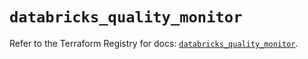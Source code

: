 # `databricks_quality_monitor`

Refer to the Terraform Registry for docs: [`databricks_quality_monitor`](https://registry.terraform.io/providers/databricks/databricks/1.71.0/docs/resources/quality_monitor).
